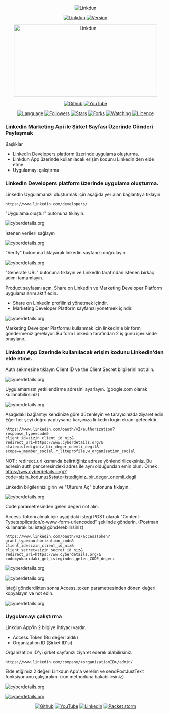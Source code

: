 <p align="center">
<img title="Linkdun" src="https://img.shields.io/badge/Linkdun-%20-SCRIPT?colorA=red&colorB=black&colorC=white&style=for-the-badge"></a>
</p>

<p align="center">
<a href="https://github.com/ferhatcil/linkdun"><img title="Linkdun" src="https://img.shields.io/badge/Tool-Linkdun-red.svg"></a>
<a href="https://github.com/ferhatcil/linkdun"><img title="Version" src="https://img.shields.io/badge/Version-1.0-red.svg?style=flat-square"></a>
</p>

<p align="center">  
<a href="https://github.com/ferhatcil/linkdun"><img title="Linkdun" width="450" height="225" src="https://media.npr.org/assets/img/2011/12/06/95527_d0239_wide-685eb6d0fd6783dbacf037c948ed2f605c9e9d97.jpg"></img></a>
</p>

<p align="center">
<a href="https://github.com/ferhatcil"><img title="Github" src="https://img.shields.io/badge/Ferhat%20%C3%87il-%20-red?style=for-the-badge&logo=github"></a>
<a href="https://www.youtube.com/channel/UCNFlGKonTAN9dfXgg_VrGoA"><img title="YouTube" src="https://img.shields.io/badge/Ferhat%20%C3%87il-%20-red?style=for-the-badge&logo=Youtube"></a>
</p>

<p align="center">
<a href="https://github.com/ferhatcil"><img title="Language" src="https://img.shields.io/badge/Made%20with-Python-yellowgreen"></a>
<a href="https://github.com/ferhatcil"><img title="Followers" src="https://img.shields.io/github/followers/ferhatcil?color=yellowgreen&style=flat-square"></a>
<a href="https://github.com/ferhatcil"><img title="Stars" src="https://img.shields.io/github/stars/ferhatcil/linkdun?color=yellowgreen&style=flat-square"></a>
<a href="https://github.com/ferhatcil"><img title="Forks" src="https://img.shields.io/github/forks/ferhatcil/linkdun?color=yellowgreen&style=flat-square"></a>
<a href="https://github.com/ferhatcil"><img title="Watching" src="https://img.shields.io/github/watchers/ferhatcil/linkdun?label=Watchers&color=yellowgreen&style=flat-square"></a>
<a href="https://github.com/ferhatcil"><img title="Licence" src="https://img.shields.io/badge/License-MIT-yellowgreen.svg"></a>
</p>

### Linkedin Marketing Api ile Şirket Sayfası Üzerinde Gönderi Paylaşmak

Başlıklar

- LinkedIn Developers platform üzerinde uygulama oluşturma.
- Linkdun App üzerinde kullanılacak erişim kodunu Linkedin'den elde etme.
- Uygulamayı çalıştırma

### LinkedIn Developers platform üzerinde uygulama oluşturma.

LinkedIn Uygulamanızı oluşturmak için aşağıda yer alan bağlantıya tıklayın.

`https://www.linkedin.com/developers/`

"Uygulama oluştur" butonuna tıklayın.

![cyberdetails.org](https://raw.githubusercontent.com/ferhatcil/linkdun/main/images/bot-1.PNG)

İstenen verileri sağlayın

![cyberdetails.org](https://raw.githubusercontent.com/ferhatcil/linkdun/main/images/bot-2.PNG)

"Verify" butonuna tıklayarak linkedin sayfanızı doğrulayın.

![cyberdetails.org](https://raw.githubusercontent.com/ferhatcil/linkdun/main/images/bot-3.PNG)

"Generate URL" butonuna tıklayın ve LinkedIn tarafından istenen birkaç adımı tamamlayın.

Product sayfasını açın, Share on LinkedIn ve Marketing Developer Platform  uygulamalarını aktif edin.

- Share on LinkedIn profilinizi yönetmek içindir.
- Marketing Developer Platform sayfanızı yönetmek içindir.

![cyberdetails.org](https://raw.githubusercontent.com/ferhatcil/linkdun/main/images/bot-4.PNG)

Marketing Developer Platformu kullanmak için linkedin'e bir form göndermeniz gerekiyor. Bu form Linkedin tarafından 2 iş günü içerisinde onaylanır.

### Linkdun App üzerinde kullanılacak erişim kodunu Linkedin'den elde etme.

Auth sekmesine tıklayın Client ID ve the Client Secret bilgilerini not alın.

![cyberdetails.org](https://raw.githubusercontent.com/ferhatcil/linkdun/main/images/bot-5.PNG)

Uygulamanızın yetkilendirme adresini ayarlayın. (google.com olarak kullanabilirsiniz)

![cyberdetails.org](https://raw.githubusercontent.com/ferhatcil/linkdun/main/images/bot-6.PNG)

Aşağıdaki bağlantıyı kendinize göre düzenleyin ve tarayıcınızda ziyaret edin. Eğer her şeyi doğru yaptıysanız karşınıza linkedin login ekranı gelecektir.

```
https://www.linkedin.com/oauth/v2/authorization?
response_type=code&
client_id=sizin_client_id_niz&
redirect_uri=https://www.cyberdetails.org/&
state=istediginiz_bir_deger_onemli_degil&
scope=w_member_social,r_liteprofile,w_organization_social
```

NOT : redirect_uri kısmında belirttiğiniz adrese yönlendiriliceksiniz. Bu adresin auth penceresindeki adres ile aynı olduğundan emin olun.
Örnek : https://ww.cyberdetails.org/?code=sizin_kodunuz&state=istediginiz_bir_deger_onemli_degil

Linkedin bilgilerinizi girin ve "Oturum Aç" butonuna tıklayın.

![cyberdetails.org](https://raw.githubusercontent.com/ferhatcil/linkdun/main/images/bot-7.PNG)

Code parametresinden gelen değeri not alın.

Access Tokenı almak için aşağıdaki istegi POST olarak "Content-Type:application/x-www-form-urlencoded" şeklinde gönderin. (Postman kullanarak bu isteği gönderebilirsiniz)

```
https://www.linkedin.com/oauth/v2/accessToken?
grant_type=authorization_code&
client_id=sizin_client_id_niz&
client_secret=sizin_secret_id_niz&
redirect_uri=https://ww.cyberdetails.org/&
code=yukarıdaki_get_isteginden_gelen_CODE_degeri
```

![cyberdetails.org](https://raw.githubusercontent.com/ferhatcil/linkdun/main/images/postman-1.PNG)

![cyberdetails.org](https://raw.githubusercontent.com/ferhatcil/linkdun/main/images/postman-2.PNG)

İsteği gönderdikten sonra Access_token parametresinden dönen değeri kopyalayın ve not edin.

![cyberdetails.org](https://raw.githubusercontent.com/ferhatcil/linkdun/main/images/access-token.PNG)

### Uygulamayı çalıştırma

Linkdun App'in 2 bilgiye ihtiyacı vardır.

- Access Token (Bu değeri aldık)
- Organization ID (Şirket ID'si)

Organization ID'yi şirket sayfanızı ziyaret ederek alabilirsiniz.

`
https://www.linkedin.com/company/<organizationID>/admin/
`

Elde etiğimiz 2 değeri Linkdun App'a verelim ve sendPostJustText fonksiyonunu çalıştıralım. (run methoduna bakabilirsiniz)

![cyberdetails.org](https://raw.githubusercontent.com/ferhatcil/linkdun/main/images/code.PNG)

[![cyberdetails.org](https://raw.githubusercontent.com/ferhatcil/linkdun/main/images/post.PNG)](https://www.linkedin.com/posts/cyberdetails_merhaba-ben-robinscherbotsky-activity-6766031676347871232-mo0x "Cyberdetails")



<p align="center">
<a href="https://github.com/ferhatcil"><img title="Github" src="https://img.shields.io/badge/Ferhat%20%C3%87il-%20-red?style=for-the-badge&logo=github"></a>
<a href="https://www.youtube.com/channel/UCNFlGKonTAN9dfXgg_VrGoA"><img title="YouTube" src="https://img.shields.io/badge/Ferhat%20%C3%87il-%20-red?style=for-the-badge&logo=Youtube"></a>
<a href="https://www.linkedin.com/in/ferhatcil/"><img title="Linkedin" src="https://img.shields.io/badge/Ferhat%20%C3%87il-%20-red?style=for-the-badge&logo=Linkedin"></a>
<a href="https://packetstormsecurity.com/user/ferhatcil/"><img title="Packet storm" src="https://img.shields.io/badge/Packet%20storm-Ferhat%20%C3%87il-red?style=for-the-badge"></a>
</p>
